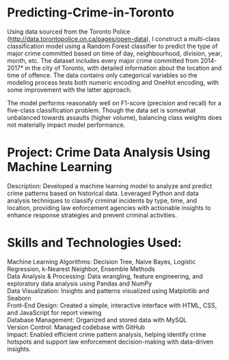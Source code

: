 # Predicting-Crime-in-Toronto
Using data sourced from the Toronto Police (http://data.torontopolice.on.ca/pages/open-data), I construct a multi-class classification model using a Random Forest classifier to predict the type of major crime committed based on time of day, neighbourhood, division, year, month, etc. The dataset includes every major crime committed from 2014-2017* in the city of Toronto, with detailed information about the location and time of offence. The data contains only categorical variables so the modeling process tests both numeric encoding and OneHot encoding, with some improvement with the latter approach. 

The model performs reasonably well on F1-score (precision and recall) for a five-class classification problem. Though the data set is somewhat unbalanced towards assaults (higher volume), balancing class weights does not materially impact model performance.

# Project: Crime Data Analysis Using Machine Learning
Description: Developed a machine learning model to analyze and predict crime patterns based on historical data. Leveraged Python and data analysis techniques to classify criminal incidents by type, time, and location, providing law enforcement agencies with actionable insights to enhance response strategies and prevent criminal activities.

# Skills and Technologies Used:

Machine Learning Algorithms: Decision Tree, Naive Bayes, Logistic Regression, k-Nearest Neighbor, Ensemble Methods <br>
Data Analysis & Processing: Data wrangling, feature engineering, and exploratory data analysis using Pandas and NumPy <br>
Data Visualization: Insights and patterns visualized using Matplotlib and Seaborn <br>
Front-End Design: Created a simple, interactive interface with HTML, CSS, and JavaScript for report viewing <br>
Database Management: Organized and stored data with MySQL <br>
Version Control: Managed codebase with GitHub <br>
Impact: Enabled efficient crime pattern analysis, helping identify crime hotspots and support law enforcement decision-making with data-driven insights. <br>


